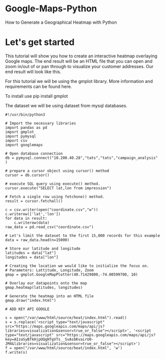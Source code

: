 # Google-Maps-Python
How to Generate a Geographical Heatmap with Python
# Let's get started
This tutorial will show you how to create an interactive heatmap overlaying Google maps. The end result will be an HTML file that you can open and zoom in/out of or pan through to visualize your customer addresses. Our end result will look like this.

For this tutorial we will be using the gmplot library. More information and requirements can be found here.

To install use pip install gmplot

The dataset we will be using dataset from mysql databases.

```
#!/usr/bin/python3

# Import the necessary libraries
import pandas as pd
import gmplot
import pymysql
import csv
import googlemaps

# Open database connection
db = pymysql.connect("10.200.40.28","tats","tats","campaign_analysis" )

# prepare a cursor object using cursor() method
cursor = db.cursor()

# execute SQL query using execute() method.
cursor.execute("SELECT lat,lon from impression")

# Fetch a single row using fetchone() method.
result = cursor.fetchall()

c = csv.writer(open("coordinate.csv","w"))
c.writerow(['lat','lon'])
for data in result:
    c.writerow(data)
raw_data = pd.read_csv("coordinate.csv")

# Let's limit the dataset to the first 15,000 records for this example
data = raw_data.head(n=15000)

# Store our latitude and longitude
latitudes = data["lat"]
longitudes = data["lon"]

# Creating the location we would like to initialize the focus on.
# Parameters: Lattitude, Longitude, Zoom
gmap = gmplot.GoogleMapPlotter(40.71429800,-74.00599700, 10)

# Overlay our datapoints onto the map
gmap.heatmap(latitudes, longitudes)

# Generate the heatmap into an HTML file
gmap.draw("index.html")

# ADD KEY API GOOGLE

s = open("/var/www/html/source/heat/index.html").read()
s = s.replace('<script type="text/javascript" src="https://maps.googleapis.com/maps/api/js?libraries=visualization&sensor=true_or_false"></script>', '<script type="text/javascript" src="https://maps.googleapis.com/maps/api/js?key=AIzaSyBfkHjpOQgHTgVTs__SvAsbKvairU0-JM4&libraries=visualization&sensor=true_or_false"></script>')
f = open("/var/www/html/source/heat/index.html", 'w')
f.write(s)
```
